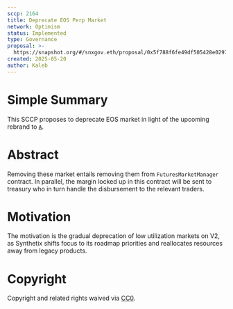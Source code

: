 ```yaml
---
sccp: 2164
title: Deprecate EOS Perp Market
network: Optimism
status: Implemented
type: Governance
proposal: >-
  https://snapshot.org/#/snxgov.eth/proposal/0x5f788f6fe49df505428e0297768e1dab171ad98be6d715d6103807f01f5dee81
created: 2025-05-20
author: Kaleb
---
```


# Simple Summary

This SCCP proposes to deprecate EOS market in light of the upcoming rebrand to [`A`](https://www.binance.com/en/support/announcement/detail/1e89a9ca957c4b0ca7502e60b993e201).

# Abstract

Removing these market entails removing them from `FuturesMarketManager` contract.  In parallel, the margin locked up in this contract will be sent to treasury who in turn handle the disbursement to the relevant traders.


# Motivation

The motivation is the gradual deprecation of low utilization markets on V2, as Synthetix shifts focus to its roadmap priorities and reallocates resources away from legacy products.


# Copyright
Copyright and related rights waived via [CC0](https://creativecommons.org/publicdomain/zero/1.0/).
